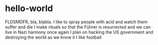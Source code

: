 # hello-world
FLDSMDFR, bla, blabla.
I like to spray people with acid and watch them suffer and die
I make rituals so that the Führer is resurrected and we can live in Nazi harmony once again
I plan on hacking the US government and destroying the world as we know it
I like football
